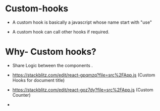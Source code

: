 # Custom-hooks

- A custom hook is basically a javascript whose name start with "use"

- A custom hook can call other hooks if required.

# Why- Custom hooks?

- Share Logic between the components .

- https://stackblitz.com/edit/react-gpqmzq?file=src%2FApp.js (Custom Hooks for document title)

- https://stackblitz.com/edit/react-goz7dy?file=src%2FApp.js (Custom Counter)

-
